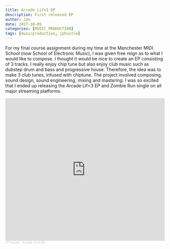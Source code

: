 ```yaml
---
title: Arcade Lif<3 EP
description: First released EP
author: Jan
date: 2017-10-05
categories: [MUSIC_PRODUCTION]
tags: [musicproduction, jphuzzle]
---
```


For my final course assignment during my time at the Manchester MIDI School (now School of Electronic Music), I was given free reign as to what I would like to compose. I thought it would be nice to create an EP consisting of 3 tracks. I really enjoy chip tune but also enjoy club music such as dubstep drum and bass and progressive house. Therefore, the idea was to make 3 club tunes, infused with chiptune.
The project involved composing, sound design, sound engineering, mixing and mastering.
I was so excited that I ended up releasing the Arcade Lif<3 EP and Zombie Run single on all major streaming platforms.

<iframe width="100%" height="450" scrolling="no" frameborder="no" allow="autoplay" src="https://w.soundcloud.com/player/?url=https%3A//api.soundcloud.com/playlists/345516934&color=%23ff5500&auto_play=false&hide_related=false&show_comments=true&show_user=true&show_reposts=false&show_teaser=true"></iframe><div style="font-size: 10px; color: #cccccc;line-break: anywhere;word-break: normal;overflow: hidden;white-space: nowrap;text-overflow: ellipsis; font-family: Interstate,Lucida Grande,Lucida Sans Unicode,Lucida Sans,Garuda,Verdana,Tahoma,sans-serif;font-weight: 100;"><a href="https://soundcloud.com/jphuzzle-1" title="JP Huzzle" target="_blank" style="color: #cccccc; text-decoration: none;">JP Huzzle</a> · <a href="https://soundcloud.com/jphuzzle-1/sets/arcadelifeep" title="Arcade Lif&lt;3 EP" target="_blank" style="color: #cccccc; text-decoration: none;">Arcade Lif&lt;3 EP</a></div>
